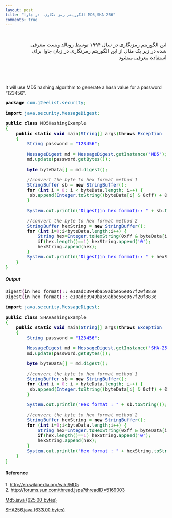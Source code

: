 ```yaml
---
layout: post
title: "الگوریتم رمز نگاری  در جاوا MD5,SHA-256"
comments: true
---
```

<p>&nbsp;</p>
<p style="text-align: right; padding-left: 60px;"><span style="font-size: medium;">این الگوریتم رمزنگاری در سال ۱۹۹۴ توسط رونالد ویست معرفی شده در زیر یک مثال از این الگوریتم رمزنگاری در زبان جاوا برای استفاده معرفی میشود</span></p>
<p style="text-align: right; padding-left: 60px;"><span style="font-size: small;">&nbsp;</span></p>
<p>&nbsp;</p>
<p>It will use MD5 hashing algorithm to generate a hash value for a password &ldquo;123456&Prime;.</p>
<div class="wp_syntax">
<div class="code">
<pre class="java" style="font-family: monospace;"><span style="color: #000000; font-weight: bold;">package</span> <span style="color: #006699;">com.j2eelist.security</span><span style="color: #339933;">;</span>
&nbsp;
<span style="color: #000000; font-weight: bold;">import</span> <span style="color: #006699;">java.security.MessageDigest</span><span style="color: #339933;">;</span>
&nbsp;
<span style="color: #000000; font-weight: bold;">public</span> <span style="color: #000000; font-weight: bold;">class</span> MD5HashingExample 
<span style="color: #009900;">{</span>
    <span style="color: #000000; font-weight: bold;">public</span> <span style="color: #000000; font-weight: bold;">static</span> <span style="color: #000066; font-weight: bold;">void</span> main<span style="color: #009900;">(</span><span style="color: #003399;">String</span><span style="color: #009900;">[</span><span style="color: #009900;">]</span> args<span style="color: #009900;">)</span><span style="color: #000000; font-weight: bold;">throws</span> <span style="color: #003399;">Exception</span>
    <span style="color: #009900;">{</span>
    	<span style="color: #003399;">String</span> password <span style="color: #339933;">=</span> <span style="color: #0000ff;">"123456"</span><span style="color: #339933;">;</span>
&nbsp;
        <span style="color: #003399;">MessageDigest</span> md <span style="color: #339933;">=</span> <span style="color: #003399;">MessageDigest</span>.<span style="color: #006633;">getInstance</span><span style="color: #009900;">(</span><span style="color: #0000ff;">"MD5"</span><span style="color: #009900;">)</span><span style="color: #339933;">;</span>
        md.<span style="color: #006633;">update</span><span style="color: #009900;">(</span>password.<span style="color: #006633;">getBytes</span><span style="color: #009900;">(</span><span style="color: #009900;">)</span><span style="color: #009900;">)</span><span style="color: #339933;">;</span>
&nbsp;
        <span style="color: #000066; font-weight: bold;">byte</span> byteData<span style="color: #009900;">[</span><span style="color: #009900;">]</span> <span style="color: #339933;">=</span> md.<span style="color: #006633;">digest</span><span style="color: #009900;">(</span><span style="color: #009900;">)</span><span style="color: #339933;">;</span>
&nbsp;
        <span style="color: #666666; font-style: italic;">//convert the byte to hex format method 1</span>
        <span style="color: #003399;">StringBuffer</span> sb <span style="color: #339933;">=</span> <span style="color: #000000; font-weight: bold;">new</span> <span style="color: #003399;">StringBuffer</span><span style="color: #009900;">(</span><span style="color: #009900;">)</span><span style="color: #339933;">;</span>
        <span style="color: #000000; font-weight: bold;">for</span> <span style="color: #009900;">(</span><span style="color: #000066; font-weight: bold;">int</span> i <span style="color: #339933;">=</span> <span style="color: #cc66cc;">0</span><span style="color: #339933;">;</span> i <span style="color: #339933;">&lt;</span> byteData.<span style="color: #006633;">length</span><span style="color: #339933;">;</span> i<span style="color: #339933;">++</span><span style="color: #009900;">)</span> <span style="color: #009900;">{</span>
         sb.<span style="color: #006633;">append</span><span style="color: #009900;">(</span><span style="color: #003399;">Integer</span>.<span style="color: #006633;">toString</span><span style="color: #009900;">(</span><span style="color: #009900;">(</span>byteData<span style="color: #009900;">[</span>i<span style="color: #009900;">]</span> <span style="color: #339933;">&amp;</span> 0xff<span style="color: #009900;">)</span> <span style="color: #339933;">+</span> 0x100, <span style="color: #cc66cc;">16</span><span style="color: #009900;">)</span>.<span style="color: #006633;">substring</span><span style="color: #009900;">(</span><span style="color: #cc66cc;">1</span><span style="color: #009900;">)</span><span style="color: #009900;">)</span><span style="color: #339933;">;</span>
        <span style="color: #009900;">}</span>
&nbsp;
        <span style="color: #003399;">System</span>.<span style="color: #006633;">out</span>.<span style="color: #006633;">println</span><span style="color: #009900;">(</span><span style="color: #0000ff;">"Digest(in hex format):: "</span> <span style="color: #339933;">+</span> sb.<span style="color: #006633;">toString</span><span style="color: #009900;">(</span><span style="color: #009900;">)</span><span style="color: #009900;">)</span><span style="color: #339933;">;</span>
&nbsp;
        <span style="color: #666666; font-style: italic;">//convert the byte to hex format method 2</span>
        <span style="color: #003399;">StringBuffer</span> hexString <span style="color: #339933;">=</span> <span style="color: #000000; font-weight: bold;">new</span> <span style="color: #003399;">StringBuffer</span><span style="color: #009900;">(</span><span style="color: #009900;">)</span><span style="color: #339933;">;</span>
    	<span style="color: #000000; font-weight: bold;">for</span> <span style="color: #009900;">(</span><span style="color: #000066; font-weight: bold;">int</span> i<span style="color: #339933;">=</span><span style="color: #cc66cc;">0</span><span style="color: #339933;">;</span>i<span style="color: #339933;">&lt;</span>byteData.<span style="color: #006633;">length</span><span style="color: #339933;">;</span>i<span style="color: #339933;">++</span><span style="color: #009900;">)</span> <span style="color: #009900;">{</span>
    		<span style="color: #003399;">String</span> hex<span style="color: #339933;">=</span><span style="color: #003399;">Integer</span>.<span style="color: #006633;">toHexString</span><span style="color: #009900;">(</span>0xff <span style="color: #339933;">&amp;</span> byteData<span style="color: #009900;">[</span>i<span style="color: #009900;">]</span><span style="color: #009900;">)</span><span style="color: #339933;">;</span>
   	     	<span style="color: #000000; font-weight: bold;">if</span><span style="color: #009900;">(</span>hex.<span style="color: #006633;">length</span><span style="color: #009900;">(</span><span style="color: #009900;">)</span><span style="color: #339933;">==</span><span style="color: #cc66cc;">1</span><span style="color: #009900;">)</span> hexString.<span style="color: #006633;">append</span><span style="color: #009900;">(</span><span style="color: #0000ff;">'0'</span><span style="color: #009900;">)</span><span style="color: #339933;">;</span>
   	     	hexString.<span style="color: #006633;">append</span><span style="color: #009900;">(</span>hex<span style="color: #009900;">)</span><span style="color: #339933;">;</span>
    	<span style="color: #009900;">}</span>
    	<span style="color: #003399;">System</span>.<span style="color: #006633;">out</span>.<span style="color: #006633;">println</span><span style="color: #009900;">(</span><span style="color: #0000ff;">"Digest(in hex format):: "</span> <span style="color: #339933;">+</span> hexString.<span style="color: #006633;">toString</span><span style="color: #009900;">(</span><span style="color: #009900;">)</span><span style="color: #009900;">)</span><span style="color: #339933;">;</span>
    <span style="color: #009900;">}</span>
<span style="color: #009900;">}</span></pre>
</div>
</div>
<h5>Output</h5>
<div class="wp_syntax">
<div class="code">
<pre class="bash" style="font-family: monospace;">Digest<span style="color: #7a0874; font-weight: bold;">(</span><span style="color: #000000; font-weight: bold;">in</span> hex format<span style="color: #7a0874; font-weight: bold;">)</span>:: e10adc3949ba59abbe56e057f20f883e
Digest<span style="color: #7a0874; font-weight: bold;">(</span><span style="color: #000000; font-weight: bold;">in</span> hex format<span style="color: #7a0874; font-weight: bold;">)</span>:: e10adc3949ba59abbe56e057f20f883e<br /><br /><span style="color: #000000; font-weight: bold;">import</span> <span style="color: #006699;">java.security.MessageDigest</span><span style="color: #339933;">;</span>
&nbsp;
<span style="color: #000000; font-weight: bold;">public</span> <span style="color: #000000; font-weight: bold;">class</span> SHAHashingExample 
<span style="color: #009900;">{</span>
    <span style="color: #000000; font-weight: bold;">public</span> <span style="color: #000000; font-weight: bold;">static</span> <span style="color: #000066; font-weight: bold;">void</span> main<span style="color: #009900;">(</span><span style="color: #003399;">String</span><span style="color: #009900;">[</span><span style="color: #009900;">]</span> args<span style="color: #009900;">)</span><span style="color: #000000; font-weight: bold;">throws</span> <span style="color: #003399;">Exception</span>
    <span style="color: #009900;">{</span>
    	<span style="color: #003399;">String</span> password <span style="color: #339933;">=</span> <span style="color: #0000ff;">"123456"</span><span style="color: #339933;">;</span>
&nbsp;
        <span style="color: #003399;">MessageDigest</span> md <span style="color: #339933;">=</span> <span style="color: #003399;">MessageDigest</span>.<span style="color: #006633;">getInstance</span><span style="color: #009900;">(</span><span style="color: #0000ff;">"SHA-256"</span><span style="color: #009900;">)</span><span style="color: #339933;">;</span>
        md.<span style="color: #006633;">update</span><span style="color: #009900;">(</span>password.<span style="color: #006633;">getBytes</span><span style="color: #009900;">(</span><span style="color: #009900;">)</span><span style="color: #009900;">)</span><span style="color: #339933;">;</span>
&nbsp;
        <span style="color: #000066; font-weight: bold;">byte</span> byteData<span style="color: #009900;">[</span><span style="color: #009900;">]</span> <span style="color: #339933;">=</span> md.<span style="color: #006633;">digest</span><span style="color: #009900;">(</span><span style="color: #009900;">)</span><span style="color: #339933;">;</span>
&nbsp;
        <span style="color: #666666; font-style: italic;">//convert the byte to hex format method 1</span>
        <span style="color: #003399;">StringBuffer</span> sb <span style="color: #339933;">=</span> <span style="color: #000000; font-weight: bold;">new</span> <span style="color: #003399;">StringBuffer</span><span style="color: #009900;">(</span><span style="color: #009900;">)</span><span style="color: #339933;">;</span>
        <span style="color: #000000; font-weight: bold;">for</span> <span style="color: #009900;">(</span><span style="color: #000066; font-weight: bold;">int</span> i <span style="color: #339933;">=</span> <span style="color: #cc66cc;">0</span><span style="color: #339933;">;</span> i <span style="color: #339933;">&lt;</span> byteData.<span style="color: #006633;">length</span><span style="color: #339933;">;</span> i<span style="color: #339933;">++</span><span style="color: #009900;">)</span> <span style="color: #009900;">{</span>
         sb.<span style="color: #006633;">append</span><span style="color: #009900;">(</span><span style="color: #003399;">Integer</span>.<span style="color: #006633;">toString</span><span style="color: #009900;">(</span><span style="color: #009900;">(</span>byteData<span style="color: #009900;">[</span>i<span style="color: #009900;">]</span> <span style="color: #339933;">&amp;</span> 0xff<span style="color: #009900;">)</span> <span style="color: #339933;">+</span> 0x100, <span style="color: #cc66cc;">16</span><span style="color: #009900;">)</span>.<span style="color: #006633;">substring</span><span style="color: #009900;">(</span><span style="color: #cc66cc;">1</span><span style="color: #009900;">)</span><span style="color: #009900;">)</span><span style="color: #339933;">;</span>
        <span style="color: #009900;">}</span>
&nbsp;
        <span style="color: #003399;">System</span>.<span style="color: #006633;">out</span>.<span style="color: #006633;">println</span><span style="color: #009900;">(</span><span style="color: #0000ff;">"Hex format : "</span> <span style="color: #339933;">+</span> sb.<span style="color: #006633;">toString</span><span style="color: #009900;">(</span><span style="color: #009900;">)</span><span style="color: #009900;">)</span><span style="color: #339933;">;</span>
&nbsp;
        <span style="color: #666666; font-style: italic;">//convert the byte to hex format method 2</span>
        <span style="color: #003399;">StringBuffer</span> hexString <span style="color: #339933;">=</span> <span style="color: #000000; font-weight: bold;">new</span> <span style="color: #003399;">StringBuffer</span><span style="color: #009900;">(</span><span style="color: #009900;">)</span><span style="color: #339933;">;</span>
    	<span style="color: #000000; font-weight: bold;">for</span> <span style="color: #009900;">(</span><span style="color: #000066; font-weight: bold;">int</span> i<span style="color: #339933;">=</span><span style="color: #cc66cc;">0</span><span style="color: #339933;">;</span>i<span style="color: #339933;">&lt;</span>byteData.<span style="color: #006633;">length</span><span style="color: #339933;">;</span>i<span style="color: #339933;">++</span><span style="color: #009900;">)</span> <span style="color: #009900;">{</span>
    		<span style="color: #003399;">String</span> hex<span style="color: #339933;">=</span><span style="color: #003399;">Integer</span>.<span style="color: #006633;">toHexString</span><span style="color: #009900;">(</span>0xff <span style="color: #339933;">&amp;</span> byteData<span style="color: #009900;">[</span>i<span style="color: #009900;">]</span><span style="color: #009900;">)</span><span style="color: #339933;">;</span>
   	     	<span style="color: #000000; font-weight: bold;">if</span><span style="color: #009900;">(</span>hex.<span style="color: #006633;">length</span><span style="color: #009900;">(</span><span style="color: #009900;">)</span><span style="color: #339933;">==</span><span style="color: #cc66cc;">1</span><span style="color: #009900;">)</span> hexString.<span style="color: #006633;">append</span><span style="color: #009900;">(</span><span style="color: #0000ff;">'0'</span><span style="color: #009900;">)</span><span style="color: #339933;">;</span>
   	     	hexString.<span style="color: #006633;">append</span><span style="color: #009900;">(</span>hex<span style="color: #009900;">)</span><span style="color: #339933;">;</span>
    	<span style="color: #009900;">}</span>
    	<span style="color: #003399;">System</span>.<span style="color: #006633;">out</span>.<span style="color: #006633;">println</span><span style="color: #009900;">(</span><span style="color: #0000ff;">"Hex format : "</span> <span style="color: #339933;">+</span> hexString.<span style="color: #006633;">toString</span><span style="color: #009900;">(</span><span style="color: #009900;">)</span><span style="color: #009900;">)</span><span style="color: #339933;">;</span>
    <span style="color: #009900;">}</span>
<span style="color: #009900;">}</span></pre>
</div>
</div>
<h4>Reference</h4>
<p>1. <a href="http://en.wikipedia.org/wiki/MD5" target="_blank">http://en.wikipedia.org/wiki/MD5</a><br /> 2. <a href="http://forums.sun.com/thread.jspa?threadID=5169003" target="_blank">http://forums.sun.com/thread.jspa?threadID=5169003</a></p>
<p><a href="/FILES/2012/08/Md5.java.axdx">Md5.java (625.00 bytes)</a></p>
<p><a href="/FILES/2012/08/SHA256.java.axdx">SHA256.java (633.00 bytes)</a></p>
